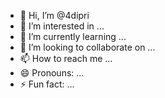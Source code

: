 - 👋 Hi, I’m @4dipri
- 👀 I’m interested in ...
- 🌱 I’m currently learning ...
- 💞️ I’m looking to collaborate on ...
- 📫 How to reach me ...
- 😄 Pronouns: ...
- ⚡ Fun fact: ...

<!---
4dipri/4dipri is a ✨ special ✨ repository because its `README.md` (this file) appears on your GitHub profile.
You can click the Preview link to take a look at your changes.
--->
